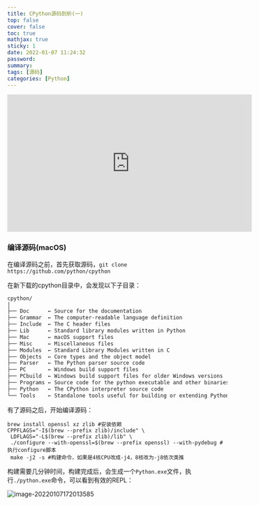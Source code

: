 ```yaml
---
title: CPython源码剖析(一)
top: false
cover: false
toc: true
mathjax: true
sticky: 1
date: 2022-01-07 11:24:32
password:
summary:
tags: [源码]
categories: [Python]
---
```




<div align="middle"><iframe width="560" height="315" src="https://www.youtube.com/embed/-aMdBA00Ijc" title="YouTube video player" frameborder="0" allow="accelerometer; autoplay; clipboard-write; encrypted-media; gyroscope; picture-in-picture" allowfullscreen></iframe></div>



### 编译源码(macOS)

在编译源码之前，首先获取源码，`git clone https://github.com/python/cpython`



在新下载的cpython目录中，会发现以下子目录：

```bash
cpython/
│
├── Doc      ← Source for the documentation
├── Grammar  ← The computer-readable language definition
├── Include  ← The C header files
├── Lib      ← Standard library modules written in Python
├── Mac      ← macOS support files
├── Misc     ← Miscellaneous files
├── Modules  ← Standard Library Modules written in C
├── Objects  ← Core types and the object model
├── Parser   ← The Python parser source code
├── PC       ← Windows build support files
├── PCbuild  ← Windows build support files for older Windows versions
├── Programs ← Source code for the python executable and other binaries
├── Python   ← The CPython interpreter source code
└── Tools    ← Standalone tools useful for building or extending Python
```



有了源码之后，开始编译源码：

```shell
brew install openssl xz zlib #安装依赖
CPPFLAGS="-I$(brew --prefix zlib)/include" \
 LDFLAGS="-L$(brew --prefix zlib)/lib" \
 ./configure --with-openssl=$(brew --prefix openssl) --with-pydebug #执行configure脚本
 make -j2 -s #构建命令，如果是4核CPU改成-j4，8核改为-j8依次类推
```



构建需要几分钟时间，构建完成后，会生成一个`Python.exe`文件，执行`./python.exe`命令，可以看到有效的REPL：

![image-20220107172013585](https://img.heshipeng.com/202201071720051.png)

